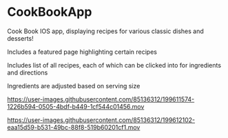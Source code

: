 # CookBookApp
Cook Book IOS app, displaying recipes for various classic dishes and desserts!

Includes a featured page highlighting certain recipes

Includes list of all recipes, each of which can be clicked into for ingredients and directions

Ingredients are adjusted based on serving size


https://user-images.githubusercontent.com/85136312/199611574-1226b594-0505-4bdf-b449-1cf544c01456.mov



https://user-images.githubusercontent.com/85136312/199612102-eaa15d59-b531-49bc-88f8-519b60201cf1.mov

